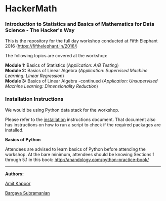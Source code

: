 # HackerMath
### Introduction to Statistics and Basics of Mathematics for Data Science - The Hacker's Way

This is the repository for the full day workshop conducted at Fifth Elephant 2016 (https://fifthelephant.in/2016/)

The following topics are covered at the workshop:

**Module 1:** Basics of Statistics (*Application: A/B Testing*)  
**Module 2:** Basics of Linear Algebra (*Application: Supervised Machine Learning: Linear Regression*)  
**Module 3:** Basics of Linear Algebra -continued (*Application: Unsupervised Machine Learning: Dimensionality Reduction*)  
 
### Installation Instructions

We would be using Python data stack for the workshop. 

Please refer to the [installation](installation.md) instructions document. That document also has instructions on how to run a script to check if the required packages are installed. 

**Basics of Python**

Attendees are advised to learn basics of Python before attending the workshop. At the bare minimum, attendees should be knowing Sections 1 through 5.1 in this book: http://anandology.com/python-practice-book/

---

**Authors:**

[Amit Kapoor](https://twitter.com/amitkaps/)

[Bargava Subramanian](https://twitter.com/bargava/)




